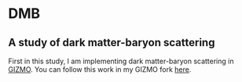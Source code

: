 # DMB
## A study of dark matter-baryon scattering

First in this study, I am implementing dark matter-baryon scattering in
[GIZMO](https://bitbucket.org/phopkins/gizmo-public). You can follow this work
in my GIZMO fork [here](https://github.com/cmhainje/gizmo-public).

